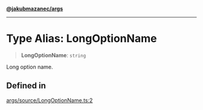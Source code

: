 [**@jakubmazanec/args**](../README.md)

---

# Type Alias: LongOptionName

> **LongOptionName**: `string`

Long option name.

## Defined in

[args/source/LongOptionName.ts:2](https://github.com/jakubmazanec/tools/blob/3e339f67fc5b5cd011c28acb315570a2f29efedc/packages/args/source/LongOptionName.ts#L2)
